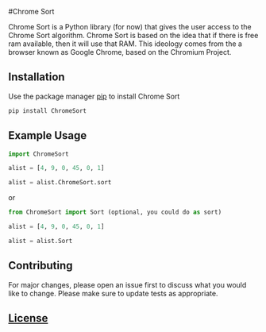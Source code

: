 #Chrome Sort

Chrome Sort is a Python library (for now) that gives the user access to the Chrome Sort algorithm.
Chrome Sort is based on the idea that if there is free ram available, then it will use that RAM. This
ideology comes from the a browser known as Google Chrome, based on the Chromium Project.

## Installation

Use the package manager [pip](https://pip.pypa.io/en/stable/) to install Chrome Sort

```bash
pip install ChromeSort
```

## Example Usage

```python
import ChromeSort

alist = [4, 9, 0, 45, 0, 1]

alist = alist.ChromeSort.sort

```
or

```python
from ChromeSort import Sort (optional, you could do as sort)

alist = [4, 9, 0, 45, 0, 1]

alist = alist.Sort

```

## Contributing
For major changes, please open an issue first to discuss what you would like to change.
Please make sure to update tests as appropriate.

## [License](https://github.com/blitzwolfz/ChromeSort/blob/master/license.txt)
